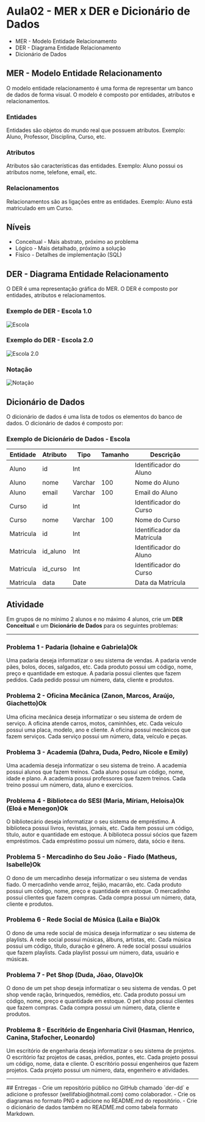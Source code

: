 # Aula02 - MER x DER e Dicionário de Dados

- MER - Modelo Entidade Relacionamento
- DER - Diagrama Entidade Relacionamento
- Dicionário de Dados

## MER - Modelo Entidade Relacionamento
O modelo entidade relacionamento é uma forma de representar um banco de dados de forma visual. O modelo é composto por entidades, atributos e relacionamentos.

### Entidades
Entidades são objetos do mundo real que possuem atributos. Exemplo: Aluno, Professor, Disciplina, Curso, etc.

### Atributos
Atributos são características das entidades. Exemplo: Aluno possui os atributos nome, telefone, email, etc.

### Relacionamentos
Relacionamentos são as ligações entre as entidades. Exemplo: Aluno está matriculado em um Curso.

## Níveis
- Conceitual - Mais abstrato, próximo ao problema
- Lógico - Mais detalhado, próximo a solução
- Físico - Detalhes de implementação (SQL)

## DER - Diagrama Entidade Relacionamento
O DER é uma representação gráfica do MER. O DER é composto por entidades, atributos e relacionamentos.
### Exemplo de DER - Escola 1.0
![Escola](./escola1.0.png)
### Exemplo do DER - Escola 2.0
![Escola 2.0](./escola2.0.png)
### Notação
![Notação](./merder.png)

## Dicionário de Dados
O dicionário de dados é uma lista de todos os elementos do banco de dados. O dicionário de dados é composto por:

### Exemplo de Dicionário de Dados - Escola
| Entidade | Atributo | Tipo | Tamanho | Descrição |
|----------|----------|------|---------|-----------|
| Aluno    | id       | Int  |         | Identificador do Aluno |
| Aluno    | nome     | Varchar | 100   | Nome do Aluno |
| Aluno    | email    | Varchar | 100   | Email do Aluno |
| Curso    | id       | Int  |         | Identificador do Curso |
| Curso    | nome     | Varchar | 100   | Nome do Curso |
| Matricula| id       | Int  |         | Identificador da Matrícula |
| Matricula| id_aluno | Int  |         | Identificador do Aluno |
| Matricula| id_curso | Int  |         | Identificador do Curso |
| Matricula| data     | Date |         | Data da Matrícula |

## Atividade

Em grupos de no mínimo 2 alunos e no máximo 4 alunos, crie um **DER Conceitual** e um **Dicionário de Dados** para os seguintes problemas:
<hr/>

### Problema 1 - Padaria (lohaine e Gabriela)Ok
Uma padaria deseja informatizar o seu sistema de vendas. A padaria vende pães, bolos, doces, salgados, etc. Cada produto possui um código, nome, preço e quantidade em estoque. A padaria possui clientes que fazem pedidos. Cada pedido possui um número, data, cliente e produtos.

### Problema 2 - Oficina Mecânica (Zanon, Marcos, Araújo, Giachetto)Ok
Uma oficina mecânica deseja informatizar o seu sistema de ordem de serviço. A oficina atende carros, motos, caminhões, etc. Cada veículo possui uma placa, modelo, ano e cliente. A oficina possui mecânicos que fazem serviços. Cada serviço possui um número, data, veículo e peças.

### Problema 3 - Academia (Dahra, Duda, Pedro, Nicole e Emily)
Uma academia deseja informatizar o seu sistema de treino. A academia possui alunos que fazem treinos. Cada aluno possui um código, nome, idade e plano. A academia possui professores que fazem treinos. Cada treino possui um número, data, aluno e exercícios.

### Problema 4 - Biblioteca do SESI (Maria, Míriam, Heloísa)Ok (Eloá e Menegon)Ok
O bibliotecário deseja informatizar o seu sistema de empréstimo. A biblioteca possui livros, revistas, jornais, etc. Cada item possui um código, título, autor e quantidade em estoque. A biblioteca possui sócios que fazem empréstimos. Cada empréstimo possui um número, data, sócio e itens.

### Problema 5 - Mercadinho do Seu João - Fiado (Matheus, Isabelle)Ok
O dono de um mercadinho deseja informatizar o seu sistema de vendas fiado. O mercadinho vende arroz, feijão, macarrão, etc. Cada produto possui um código, nome, preço e quantidade em estoque. O mercadinho possui clientes que fazem compras. Cada compra possui um número, data, cliente e produtos.

### Problema 6 - Rede Social de Música (Laila e Bia)Ok
O dono de uma rede social de música deseja informatizar o seu sistema de playlists. A rede social possui músicas, álbuns, artistas, etc. Cada música possui um código, título, duração e gênero. A rede social possui usuários que fazem playlists. Cada playlist possui um número, data, usuário e músicas.

### Problema 7 - Pet Shop (Duda, Jõao, Olavo)Ok
O dono de um pet shop deseja informatizar o seu sistema de vendas. O pet shop vende ração, brinquedos, remédios, etc. Cada produto possui um código, nome, preço e quantidade em estoque. O pet shop possui clientes que fazem compras. Cada compra possui um número, data, cliente e produtos.

### Problema 8 - Escritório de Engenharia Civil (Hasman, Henrico, Canina, Stafocher, Leonardo)
Um escritório de engenharia deseja informatizar o seu sistema de projetos. O escritório faz projetos de casas, prédios, pontes, etc. Cada projeto possui um código, nome, data e cliente. O escritório possui engenheiros que fazem projetos. Cada projeto possui um número, data, engenheiro e atividades.

<hr/>
## Entregas
- Crie um repositório público no GitHub chamado `der-dd` e adicione o professor (wellifabio@hotmail.com) como colaborador.
- Crie os diagramas no formato PNG e adicione no README.md do repositório.
- Crie o dicionário de dados também no README.md como tabela formato Markdown.